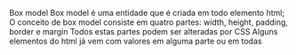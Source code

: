 Box model
Box model é uma entidade que é criada em todo elemento html;
O conceito de box model consiste em quatro partes: width, height, padding, border e margin
Todos estas partes podem ser alteradas por CSS
Alguns elementos do html já vem com valores em alguma parte ou em todas

